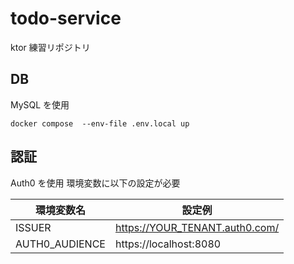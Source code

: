 # todo-service

ktor 練習リポジトリ

## DB

MySQL を使用

```
docker compose  --env-file .env.local up
```

## 認証

Auth0 を使用
環境変数に以下の設定が必要

| 環境変数名     | 設定例                         |
| -------------- | ------------------------------ |
| ISSUER         | https://YOUR_TENANT.auth0.com/ |
| AUTH0_AUDIENCE | https://localhost:8080         |
